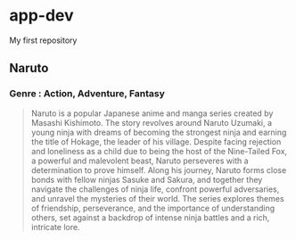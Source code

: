 # app-dev
My first repository
## Naruto
### Genre : Action, Adventure, Fantasy
> Naruto is a popular Japanese anime and manga series created by Masashi Kishimoto. The story revolves around Naruto Uzumaki, a young ninja with dreams of becoming the strongest ninja and earning the title of Hokage, the leader of his village. Despite facing rejection and loneliness as a child due to being the host of the Nine-Tailed Fox, a powerful and malevolent beast, Naruto perseveres with a determination to prove himself. Along his journey, Naruto forms close bonds with fellow ninjas Sasuke and Sakura, and together they navigate the challenges of ninja life, confront powerful adversaries, and unravel the mysteries of their world. The series explores themes of friendship, perseverance, and the importance of understanding others, set against a backdrop of intense ninja battles and a rich, intricate lore.
